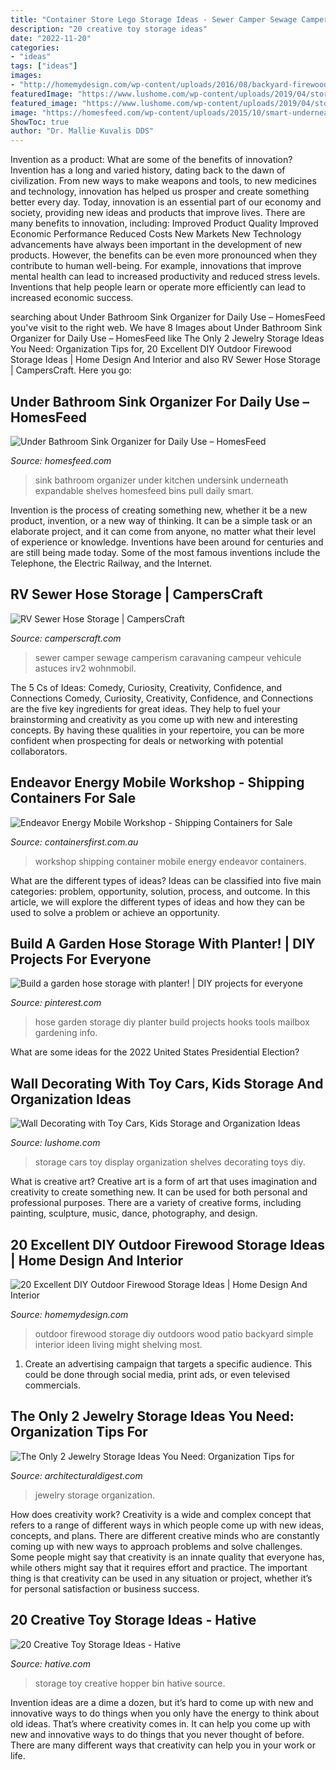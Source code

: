 ```yaml
---
title: "Container Store Lego Storage Ideas - Sewer Camper Sewage Camperism Caravaning Campeur Vehicule Astuces Irv2 Wohnmobil"
description: "20 creative toy storage ideas"
date: "2022-11-20"
categories:
- "ideas"
tags: ["ideas"]
images:
- "http://homemydesign.com/wp-content/uploads/2016/08/backyard-firewood-shelving-ideas.jpg"
featuredImage: "https://www.lushome.com/wp-content/uploads/2019/04/storage-organization-decoration-ideas-cars-kids-toys-20.jpg"
featured_image: "https://www.lushome.com/wp-content/uploads/2019/04/storage-organization-decoration-ideas-cars-kids-toys-20.jpg"
image: "https://homesfeed.com/wp-content/uploads/2015/10/smart-underneath-bathroom-sink-organizer-with-expandable-undersink-organizer-from-containerstore.com-includes-six-shelves-and-two-pull-out-bins.jpg"
ShowToc: true
author: "Dr. Mallie Kuvalis DDS"
---
```



Invention as a product: What are some of the benefits of innovation?
Invention has a long and varied history, dating back to the dawn of civilization. From new ways to make weapons and tools, to new medicines and technology, innovation has helped us prosper and create something better every day. Today, innovation is an essential part of our economy and society, providing new ideas and products that improve lives. There are many benefits to innovation, including: 
Improved Product Quality 
Improved Economic Performance 
Reduced Costs 
New Markets 
New Technology advancements have always been important in the development of new products. However, the benefits can be even more pronounced when they contribute to human well-being. For example, innovations that improve mental health can lead to increased productivity and reduced stress levels. Inventions that help people learn or operate more efficiently can lead to increased economic success.

	

		
searching about Under Bathroom Sink Organizer for Daily Use – HomesFeed you've visit to the right web. We have 8 Images about Under Bathroom Sink Organizer for Daily Use – HomesFeed like The Only 2 Jewelry Storage Ideas You Need: Organization Tips for, 20 Excellent DIY Outdoor Firewood Storage Ideas | Home Design And Interior and also RV Sewer Hose Storage | CampersCraft. Here you go:
		
    
## Under Bathroom Sink Organizer For Daily Use – HomesFeed

<img loading=lazy src="https://homesfeed.com/wp-content/uploads/2015/10/smart-underneath-bathroom-sink-organizer-with-expandable-undersink-organizer-from-containerstore.com-includes-six-shelves-and-two-pull-out-bins.jpg" onerror="this.onerror=null;this.src='https://tse4.mm.bing.net/th?id=OIP.oqMepJHV-_gLYWeZzFwSgQHaHa&amp;pid=15.1';" alt="Under Bathroom Sink Organizer for Daily Use – HomesFeed">

_Source: homesfeed.com_

>sink bathroom organizer under kitchen undersink underneath expandable shelves homesfeed bins pull daily smart. 

	

Invention is the process of creating something new, whether it be a new product, invention, or a new way of thinking. It can be a simple task or an elaborate project, and it can come from anyone, no matter what their level of experience or knowledge. Inventions have been around for centuries and are still being made today. Some of the most famous inventions include the Telephone, the Electric Railway, and the Internet.

    
## RV Sewer Hose Storage | CampersCraft

<img loading=lazy src="https://camperscraft.com/wp-content/uploads/2021/04/PVC-PIPE.jpg" onerror="this.onerror=null;this.src='https://tse2.mm.bing.net/th?id=OIP.68YgMZqdKjmGMtySqV31KAHaEc&amp;pid=15.1';" alt="RV Sewer Hose Storage | CampersCraft">

_Source: camperscraft.com_

>sewer camper sewage camperism caravaning campeur vehicule astuces irv2 wohnmobil. 

	

The 5 Cs of Ideas: Comedy, Curiosity, Creativity, Confidence, and Connections
Comedy, Curiosity, Creativity, Confidence, and Connections are the five key ingredients for great ideas. They help to fuel your brainstorming and creativity as you come up with new and interesting concepts. By having these qualities in your repertoire, you can be more confident when prospecting for deals or networking with potential collaborators.

    
## Endeavor Energy Mobile Workshop - Shipping Containers For Sale

<img loading=lazy src="http://www.containersfirst.com.au/wp-content/uploads/2012/08/Shipping-Container-Workshop.jpg" onerror="this.onerror=null;this.src='https://tse3.mm.bing.net/th?id=OIP.3mPyBA0Dh5NGF7I8aLrDHQHaEC&amp;pid=15.1';" alt="Endeavor Energy Mobile Workshop - Shipping Containers for Sale">

_Source: containersfirst.com.au_

>workshop shipping container mobile energy endeavor containers. 

	

What are the different types of ideas?
Ideas can be classified into five main categories: problem, opportunity, solution, process, and outcome. In this article, we will explore the different types of ideas and how they can be used to solve a problem or achieve an opportunity.

    
## Build A Garden Hose Storage With Planter! | DIY Projects For Everyone

<img loading=lazy src="https://i.pinimg.com/736x/15/2e/ee/152eeef25ccf25d165612211091745ef.jpg" onerror="this.onerror=null;this.src='https://tse4.mm.bing.net/th?id=OIP.h1hXvKeCART2o68zQ4HtZwHaJ6&amp;pid=15.1';" alt="Build a garden hose storage with planter! | DIY projects for everyone">

_Source: pinterest.com_

>hose garden storage diy planter build projects hooks tools mailbox gardening info. 

	

What are some ideas for the 2022 United States Presidential Election?

    
## Wall Decorating With Toy Cars, Kids Storage And Organization Ideas

<img loading=lazy src="https://www.lushome.com/wp-content/uploads/2019/04/storage-organization-decoration-ideas-cars-kids-toys-20.jpg" onerror="this.onerror=null;this.src='https://tse3.mm.bing.net/th?id=OIP.1sft8gUoD51_4Qvty_E7EwHaKB&amp;pid=15.1';" alt="Wall Decorating with Toy Cars, Kids Storage and Organization Ideas">

_Source: lushome.com_

>storage cars toy display organization shelves decorating toys diy. 

	

What is creative art?
Creative art is a form of art that uses imagination and creativity to create something new. It can be used for both personal and professional purposes. There are a variety of creative forms, including painting, sculpture, music, dance, photography, and design.

    
## 20 Excellent DIY Outdoor Firewood Storage Ideas | Home Design And Interior

<img loading=lazy src="http://homemydesign.com/wp-content/uploads/2016/08/backyard-firewood-shelving-ideas.jpg" onerror="this.onerror=null;this.src='https://tse2.mm.bing.net/th?id=OIP.K3BMiAGFzDsz0wgcavr4rwHaLH&amp;pid=15.1';" alt="20 Excellent DIY Outdoor Firewood Storage Ideas | Home Design And Interior">

_Source: homemydesign.com_

>outdoor firewood storage diy outdoors wood patio backyard simple interior ideen living might shelving most. 

	

1. Create an advertising campaign that targets a specific audience. This could be done through social media, print ads, or even televised commercials.

    
## The Only 2 Jewelry Storage Ideas You Need: Organization Tips For

<img loading=lazy src="https://media.architecturaldigest.com/photos/5a3aecfecf0d6c31eb82ee6c/master/pass/jewelry-storage-ideas-01.jpg" onerror="this.onerror=null;this.src='https://tse2.mm.bing.net/th?id=OIP.9bD1ULFHmXx38NQk0ZiCsAHaE8&amp;pid=15.1';" alt="The Only 2 Jewelry Storage Ideas You Need: Organization Tips for">

_Source: architecturaldigest.com_

>jewelry storage organization. 

	

How does creativity work?
Creativity is a wide and complex concept that refers to a range of different ways in which people come up with new ideas, concepts, and plans. There are different creative minds who are constantly coming up with new ways to approach problems and solve challenges. Some people might say that creativity is an innate quality that everyone has, while others might say that it requires effort and practice. The important thing is that creativity can be used in any situation or project, whether it’s for personal satisfaction or business success.

    
## 20 Creative Toy Storage Ideas - Hative

<img loading=lazy src="https://hative.com/wp-content/uploads/2014/11/toy-storage-ideas/11-hopper-bin-storage.jpg" onerror="this.onerror=null;this.src='https://tse3.mm.bing.net/th?id=OIP.7PBFKenD4qfEMc_n0_369wHaLH&amp;pid=15.1';" alt="20 Creative Toy Storage Ideas - Hative">

_Source: hative.com_

>storage toy creative hopper bin hative source. 

	

Invention ideas are a dime a dozen, but it’s hard to come up with new and innovative ways to do things when you only have the energy to think about old ideas. That’s where creativity comes in. It can help you come up with new and innovative ways to do things that you never thought of before. There are many different ways that creativity can help you in your work or life.

